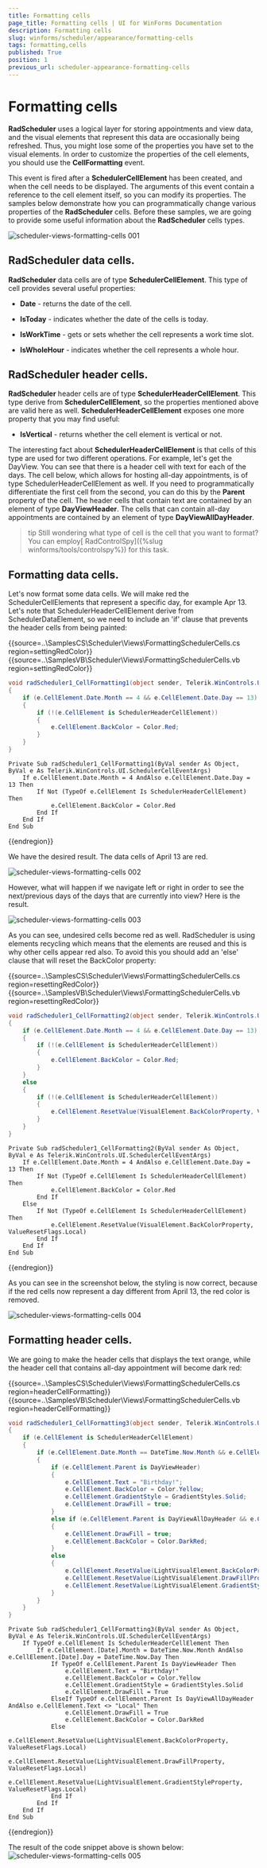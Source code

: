 ```yaml
---
title: Formatting cells
page_title: Formatting cells | UI for WinForms Documentation
description: Formatting cells
slug: winforms/scheduler/appearance/formatting-cells
tags: formatting,cells
published: True
position: 1
previous_url: scheduler-appearance-formatting-cells
---
```


# Formatting cells

__RadScheduler__ uses a logical layer for storing appointments and view data, and the visual elements that represent this data are occasionally being refreshed. Thus, you might lose some of the properties you have set to the visual elements. In order to customize the properties of the cell elements, you should use the __CellFormatting__ event.

This event is fired after a __SchedulerCellElement__ has been created, and when the cell needs to be displayed. The arguments of this event contain a reference to the cell element itself, so you can modify its properties. The samples below demonstrate how you can programmatically change various properties of the __RadScheduler__ cells. Before these samples, we are going to provide some useful information about the __RadScheduler__ cells types.

![scheduler-views-formatting-cells 001](images/scheduler-views-formatting-cells001.png)

## RadScheduler data cells.

__RadScheduler__ data cells are of type __SchedulerCellElement__. This type of cell provides several useful properties:

* __Date__ - returns the date of the cell.

* __IsToday__ - indicates whether the date of the cells is today.

* __IsWorkTime__ - gets or sets whether the cell represents a work time slot.

* __IsWholeHour__ - indicates whether the cell represents a whole hour.

## RadScheduler header cells.

__RadScheduler__ header cells are of type __SchedulerHeaderCellElement__. This type derive from __SchedulerCellElement__, so the properties mentioned above are valid here as well. __SchedulerHeaderCellElement__ exposes one more property  that you may find useful:

* __IsVertical__ - returns whether the cell element is vertical or not.

The interesting fact about __SchedulerHeaderCellElement__ is that cells of this type are used for two different operations. For example, let's get the DayView. You can see that there is a header cell with text for each of the days. The cell below, which allows for hosting all-day appointments, is of type SchedulerHeaderCellElement as well. If you need to programmatically differentiate the first cell from the second, you can do this by the __Parent__ property of the cell. The header cells that contain text are contained by an element of type __DayViewHeader__. The cells that can contain all-day appointments are contained by an element of type __DayViewAllDayHeader__.

>tip Still wondering what type of cell is the cell that you want to format? You can employ[ RadControlSpy]({%slug winforms/tools/controlspy%}) for this task.
>

## Formatting data cells.

Let's now format some data cells. We will make red the SchedulerCellElements that represent a specific day, for example Apr 13. Let's note that SchedulerHeaderCellElement derive from SchedulerDataElement, so we need to include an 'if' clause that prevents the header cells from being painted:

{{source=..\SamplesCS\Scheduler\Views\FormattingSchedulerCells.cs region=settingRedColor}} 
{{source=..\SamplesVB\Scheduler\Views\FormattingSchedulerCells.vb region=settingRedColor}} 

````C#
void radScheduler1_CellFormatting1(object sender, Telerik.WinControls.UI.SchedulerCellEventArgs e)
{
    if (e.CellElement.Date.Month == 4 && e.CellElement.Date.Day == 13)
    {
        if (!(e.CellElement is SchedulerHeaderCellElement))
        {
            e.CellElement.BackColor = Color.Red;
        }                
    }
}

````
````VB.NET
Private Sub radScheduler1_CellFormatting1(ByVal sender As Object, ByVal e As Telerik.WinControls.UI.SchedulerCellEventArgs)
    If e.CellElement.Date.Month = 4 AndAlso e.CellElement.Date.Day = 13 Then
        If Not (TypeOf e.CellElement Is SchedulerHeaderCellElement) Then
            e.CellElement.BackColor = Color.Red
        End If
    End If
End Sub

````

{{endregion}}

We have the desired result. The data cells of April 13 are red.

![scheduler-views-formatting-cells 002](images/scheduler-views-formatting-cells002.png)

However, what will happen if we navigate left or right in order to see the next/previous days of the  days that are currently into view? Here is the result. 

![scheduler-views-formatting-cells 003](images/scheduler-views-formatting-cells003.png)

As you can see, undesired cells become red as well. RadScheduler is using elements recycling which means that the elements are reused and this is why other cells appear red also. To avoid this you should add an 'else' clause that will reset the BackColor property:

{{source=..\SamplesCS\Scheduler\Views\FormattingSchedulerCells.cs region=resettingRedColor}} 
{{source=..\SamplesVB\Scheduler\Views\FormattingSchedulerCells.vb region=resettingRedColor}} 

````C#
void radScheduler1_CellFormatting2(object sender, Telerik.WinControls.UI.SchedulerCellEventArgs e)
{
    if (e.CellElement.Date.Month == 4 && e.CellElement.Date.Day == 13)
    {
        if (!(e.CellElement is SchedulerHeaderCellElement))
        {
            e.CellElement.BackColor = Color.Red;
        }    
    }
    else
    {
        if (!(e.CellElement is SchedulerHeaderCellElement))
        {
            e.CellElement.ResetValue(VisualElement.BackColorProperty, ValueResetFlags.Local);
        }
    }
}

````
````VB.NET
Private Sub radScheduler1_CellFormatting2(ByVal sender As Object, ByVal e As Telerik.WinControls.UI.SchedulerCellEventArgs)
    If e.CellElement.Date.Month = 4 AndAlso e.CellElement.Date.Day = 13 Then
        If Not (TypeOf e.CellElement Is SchedulerHeaderCellElement) Then
            e.CellElement.BackColor = Color.Red
        End If
    Else
        If Not (TypeOf e.CellElement Is SchedulerHeaderCellElement) Then
            e.CellElement.ResetValue(VisualElement.BackColorProperty, ValueResetFlags.Local)
        End If
    End If
End Sub

````

{{endregion}}

As you can see in the screenshot below, the styling is now correct, because if the red cells now represent a day different from April 13, the red color is removed.

![scheduler-views-formatting-cells 004](images/scheduler-views-formatting-cells004.png)

##  Formatting header cells.
      

We are going to make the header cells that displays the text orange, while the header cell that contains all-day appointment will become dark red:

{{source=..\SamplesCS\Scheduler\Views\FormattingSchedulerCells.cs region=headerCellFormatting}} 
{{source=..\SamplesVB\Scheduler\Views\FormattingSchedulerCells.vb region=headerCellFormatting}} 

````C#
void radScheduler1_CellFormatting3(object sender, Telerik.WinControls.UI.SchedulerCellEventArgs e)
{
    if (e.CellElement is SchedulerHeaderCellElement)
    {
        if (e.CellElement.Date.Month == DateTime.Now.Month && e.CellElement.Date.Day == DateTime.Now.Day)
        {
            if (e.CellElement.Parent is DayViewHeader)
            {
                e.CellElement.Text = "Birthday!";
                e.CellElement.BackColor = Color.Yellow;
                e.CellElement.GradientStyle = GradientStyles.Solid;
                e.CellElement.DrawFill = true;
            }
            else if (e.CellElement.Parent is DayViewAllDayHeader && e.CellElement.Text != "Local")
            {
                e.CellElement.DrawFill = true;
                e.CellElement.BackColor = Color.DarkRed;
            }
            else
            {
                e.CellElement.ResetValue(LightVisualElement.BackColorProperty, ValueResetFlags.Local);
                e.CellElement.ResetValue(LightVisualElement.DrawFillProperty, ValueResetFlags.Local);
                e.CellElement.ResetValue(LightVisualElement.GradientStyleProperty, ValueResetFlags.Local);
            }
        }
    }
}

````
````VB.NET
Private Sub radScheduler1_CellFormatting3(ByVal sender As Object, ByVal e As Telerik.WinControls.UI.SchedulerCellEventArgs)
    If TypeOf e.CellElement Is SchedulerHeaderCellElement Then
        If e.CellElement.[Date].Month = DateTime.Now.Month AndAlso e.CellElement.[Date].Day = DateTime.Now.Day Then
            If TypeOf e.CellElement.Parent Is DayViewHeader Then
                e.CellElement.Text = "Birthday!"
                e.CellElement.BackColor = Color.Yellow
                e.CellElement.GradientStyle = GradientStyles.Solid
                e.CellElement.DrawFill = True
            ElseIf TypeOf e.CellElement.Parent Is DayViewAllDayHeader AndAlso e.CellElement.Text <> "Local" Then
                e.CellElement.DrawFill = True
                e.CellElement.BackColor = Color.DarkRed
            Else
                e.CellElement.ResetValue(LightVisualElement.BackColorProperty, ValueResetFlags.Local)
                e.CellElement.ResetValue(LightVisualElement.DrawFillProperty, ValueResetFlags.Local)
                e.CellElement.ResetValue(LightVisualElement.GradientStyleProperty, ValueResetFlags.Local)
            End If
        End If
    End If
End Sub

````

{{endregion}}

The result of the code snippet above is shown below:
![scheduler-views-formatting-cells 005](images/scheduler-views-formatting-cells005.png)
